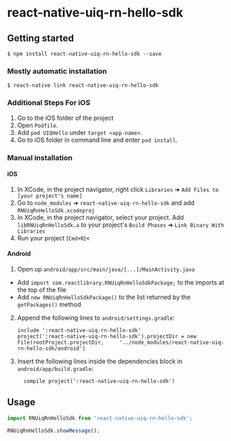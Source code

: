 
# react-native-uiq-rn-hello-sdk

## Getting started

`$ npm install react-native-uiq-rn-hello-sdk --save`

### Mostly automatic installation

`$ react-native link react-native-uiq-rn-hello-sdk`


### Additional Steps For iOS
1. Go to the iOS folder of the project
2. Open `Podfile`.
3. Add `pod UIQHello` under `target <app-name>`.
4. Go to iOS folder in command line and enter `pod install`.

### Manual installation


#### iOS

1. In XCode, in the project navigator, right click `Libraries` ➜ `Add Files to [your project's name]`
2. Go to `node_modules` ➜ `react-native-uiq-rn-hello-sdk` and add `RNUiqRnHelloSdk.xcodeproj`
3. In XCode, in the project navigator, select your project. Add `libRNUiqRnHelloSdk.a` to your project's `Build Phases` ➜ `Link Binary With Libraries`
4. Run your project (`Cmd+R`)<

#### Android

1. Open up `android/app/src/main/java/[...]/MainActivity.java`
  - Add `import com.reactlibrary.RNUiqRnHelloSdkPackage;` to the imports at the top of the file
  - Add `new RNUiqRnHelloSdkPackage()` to the list returned by the `getPackages()` method
2. Append the following lines to `android/settings.gradle`:
  	```
  	include ':react-native-uiq-rn-hello-sdk'
  	project(':react-native-uiq-rn-hello-sdk').projectDir = new File(rootProject.projectDir, 	'../node_modules/react-native-uiq-rn-hello-sdk/android')
  	```
3. Insert the following lines inside the dependencies block in `android/app/build.gradle`:
  	```
      compile project(':react-native-uiq-rn-hello-sdk')
  	```

## Usage
```javascript
import RNUiqRnHelloSdk from 'react-native-uiq-rn-hello-sdk';

RNUiqRnHelloSdk.showMessage();
```
  
